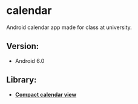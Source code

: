 # calendar
Android calendar app made for class at university.

## Version: 
- Android 6.0 
## Library: 
- [**Compact calendar view**](https://github.com/SundeepK/CompactCalendarView)
